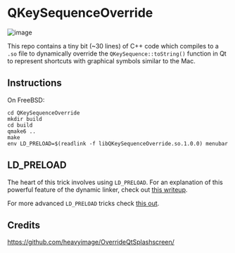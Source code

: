 # QKeySequenceOverride

![image](https://user-images.githubusercontent.com/2480569/137368240-56cccc96-e565-43f0-8590-966b467e7f4f.png)

This repo contains a tiny bit (~30 lines) of C++ code which compiles to a `.so` file to dynamically override the `QKeySequence::toString()` function in Qt to represent shortcuts with graphical symbols similar to the Mac.

## Instructions

On FreeBSD:

```
cd QKeySequenceOverride
mkdir build
cd build
qmake6 ..
make
env LD_PRELOAD=$(readlink -f libQKeySequenceOverride.so.1.0.0) menubar
```

## LD_PRELOAD
The heart of this trick involves using `LD_PRELOAD`.  For an explanation of this powerful feature of the dynamic linker, check out [this writeup](https://rafalcieslak.wordpress.com/2013/04/02/dynamic-linker-tricks-using-ld_preload-to-cheat-inject-features-and-investigate-programs/).

For more advanced `LD_PRELOAD` tricks check [this out](http://www.goldsborough.me/c/low-level/kernel/2016/08/29/16-48-53-the_-ld_preload-_trick/).

## Credits

https://github.com/heavyimage/OverrideQtSplashscreen/
